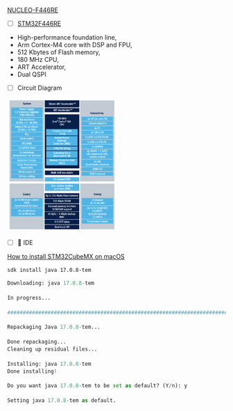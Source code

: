 [NUCLEO-F446RE](https://os.mbed.com/platforms/ST-Nucleo-F446RE)


- [ ] [STM32F446RE](https://www.st.com/en/microcontrollers-microprocessors/stm32f446re.html)

- High-performance foundation line,
- Arm Cortex-M4 core with DSP and FPU,
- 512 Kbytes of Flash memory,
- 180 MHz CPU,
- ART Accelerator,
- Dual QSPI

- [ ] Circuit Diagram 

<img src=images/stm32f446re-circuit-diagram.png width=50% height=50% > </img>


- [ ] :round_pushpin: IDE

[How to install STM32CubeMX on macOS](https://www.youtube.com/watch?v=NuYNmxmJKjU)

```
sdk install java 17.0.8-tem
```
>
```python
Downloading: java 17.0.8-tem

In progress...

########################################################################################################################################################################################################################### 100.0%

Repackaging Java 17.0.8-tem...

Done repackaging...
Cleaning up residual files...

Installing: java 17.0.8-tem
Done installing!

Do you want java 17.0.8-tem to be set as default? (Y/n): y

Setting java 17.0.8-tem as default.

```
